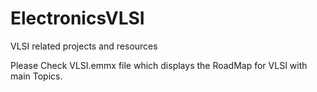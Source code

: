 # ElectronicsVLSI
VLSI related projects and resources

Please Check VLSI.emmx file which displays the RoadMap for VLSI with main Topics.
